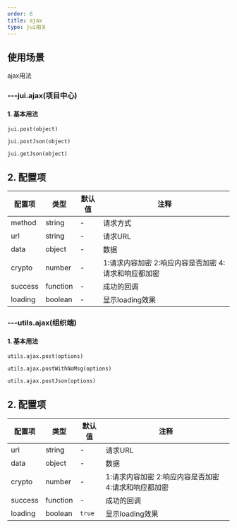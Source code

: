 ```yaml
---
order: 6
title: ajax
type: jui相关
---
```


## 使用场景
ajax用法

### ---jui.ajax(项目中心)
#### 1. 基本用法

```
jui.post(object)
```
```
jui.postJson(object)
```
```
jui.getJson(object)
```
## 2. 配置项

配置项|类型|默认值|注释
-|-|-|-
method|string|-|请求方式
url|string|-|请求URL
data|object|-|数据
crypto|number|-|1:请求内容加密 2:响应内容是否加密  4:请求和响应都加密
success|function|-|成功的回调
loading|boolean|-|显示loading效果

### ---utils.ajax(组织端)
#### 1. 基本用法


```
utils.ajax.post(options)
```

```
utils.ajax.postWithNoMsg(options)
```

```
utils.ajax.postJson(options)
```

## 2. 配置项

配置项|类型|默认值|注释
-|-|-|-
url|string|-|请求URL
data|object|-|数据
crypto|number|-|1:请求内容加密 2:响应内容是否加密  4:请求和响应都加密
success|function|-|成功的回调
loading|boolean|`true`|显示loading效果